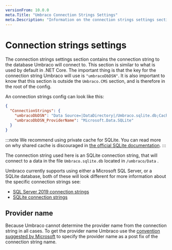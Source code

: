 ```yaml
---
versionFrom: 10.0.0
meta.Title: "Umbraco Connection Strings Settings"
meta.Description: "Information on the connection strings settings section"
---
```


# Connection strings settings

The connection strings settings section contains the connection string to the database Umbraco will connect to. This section is similar to what is used by default in .NET Core. The important thing is that the key for the connection string Umbraco will use is `"umbracoDbDSN"`. It is also important to know that this section is outside the `Umbraco.CMS` section, and is therefore in the root of the config.

An connection strings config can look like this:

```json
{
  "ConnectionStrings": {
    "umbracoDbDSN": "Data Source=|DataDirectory|/Umbraco.sqlite.db;Cache=Private;Foreign Keys=True;Pooling=True",
    "umbracoDbDSN_ProviderName": "Microsoft.Data.SQLite"
  }
}
```

:::note
We recommend using private cache for SQLite. You can read more on why shared cache is discouraged in [the official SQLite documentation](https://sqlite.org/sharedcache.html). 
:::

The connection string used here is an SQLite connection string, that will connect to a data in the file `Umbraco.sqlite.db`  located in `/umbraco/Data` .

Umbraco currently supports using either a Microsoft SQL Server, or a SQLite database, both of these will look different for more information about the specific connection strings see:

* [SQL Server 2019 connection strings](https://www.connectionstrings.com/sql-server-2019/)
* [SQLite connection strings](https://www.connectionstrings.com/sqlite/)

## Provider name
Because Umbraco cannot determine the provider name from the connection string in all cases. To get the provider name Umbraco use the [convention suggested by Microsoft](https://docs.microsoft.com/en-us/aspnet/core/fundamentals/configuration/?view=aspnetcore-5.0#connection-string-prefixes-1) to specify the provider name as a post fix of the connection string name.

